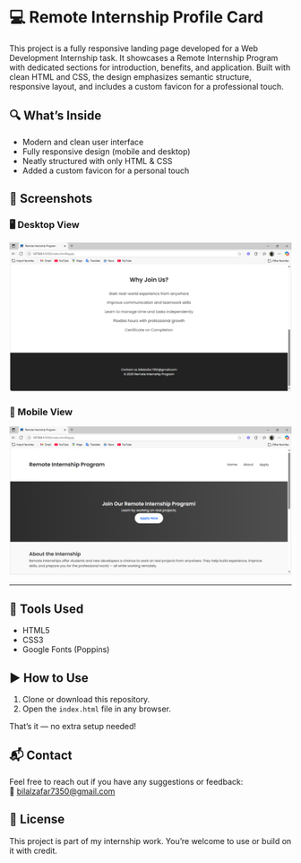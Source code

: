 # 💻 Remote Internship Profile Card

This project is a fully responsive landing page developed for a Web Development Internship task. It showcases a Remote Internship Program with dedicated sections for introduction, benefits, and application. Built with clean HTML and CSS, the design emphasizes semantic structure, responsive layout, and includes a custom favicon for a professional touch.

## 🔍 What’s Inside

- Modern and clean user interface  
- Fully responsive design (mobile and desktop)  
- Neatly structured with only HTML & CSS  
- Added a custom favicon for a personal touch  

## 📸 Screenshots

### 🖥️ Desktop View  
![Desktop Screenshot](./Web%20Dev%20Internship%20Task%20-%20Google%20Chrome%207_19_2025%204_53_25%20PM.png)

### 📱 Mobile View  
![Mobile Screenshot](./Web%20Dev%20Internship%20Task%20-%20Google%20Chrome%207_19_2025%204_53_34%20PM.png)

---

## 🧰 Tools Used

- HTML5  
- CSS3  
- Google Fonts (Poppins)

## ▶️ How to Use

1. Clone or download this repository.  
2. Open the `index.html` file in any browser.  

That’s it — no extra setup needed!

## 📬 Contact

Feel free to reach out if you have any suggestions or feedback:  
📧 [bilalzafar7350@gmail.com](mailto:bilalzafar7350@gmail.com)

## 📄 License

This project is part of my internship work. You’re welcome to use or build on it with credit.
